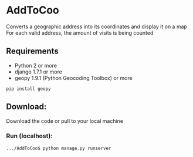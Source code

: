 # AddToCoo
Converts a geographic address into its coordinates and display it on a map
For each valid address, the amount of visits is being counted

## Requirements

* Python 2 or more
* django 1.7.1 or more
* geopy 1.9.1 (Python Geocoding Toolbox) or more
```
pip install geopy
```


## Download:
Download the code or pull to your local machine

### Run (localhost):
```
.../AddToCoo$ python manage.py runserver
```

